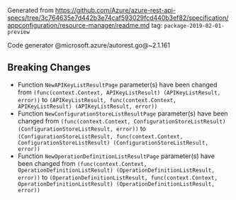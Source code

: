Generated from https://github.com/Azure/azure-rest-api-specs/tree/3c764635e7d442b3e74caf593029fcd440b3ef82/specification/appconfiguration/resource-manager/readme.md tag: `package-2019-02-01-preview`

Code generator @microsoft.azure/autorest.go@~2.1.161

## Breaking Changes

- Function `NewAPIKeyListResultPage` parameter(s) have been changed from `(func(context.Context, APIKeyListResult) (APIKeyListResult, error))` to `(APIKeyListResult, func(context.Context, APIKeyListResult) (APIKeyListResult, error))`
- Function `NewConfigurationStoreListResultPage` parameter(s) have been changed from `(func(context.Context, ConfigurationStoreListResult) (ConfigurationStoreListResult, error))` to `(ConfigurationStoreListResult, func(context.Context, ConfigurationStoreListResult) (ConfigurationStoreListResult, error))`
- Function `NewOperationDefinitionListResultPage` parameter(s) have been changed from `(func(context.Context, OperationDefinitionListResult) (OperationDefinitionListResult, error))` to `(OperationDefinitionListResult, func(context.Context, OperationDefinitionListResult) (OperationDefinitionListResult, error))`
